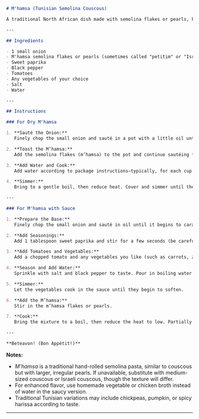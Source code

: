 ```markdown
# M'hamsa (Tunisian Semolina Couscous)

A traditional North African dish made with semolina flakes or pearls, known as m'hamsa. This recipe offers two authentic methods: a dry version and a saucy version. Both are staple comfort foods in Tunisian cuisine.

---

## Ingredients

- 1 small onion
- M'hamsa semolina flakes or pearls (sometimes called "petitim" or "Israeli couscous" but best to use authentic Tunisian m'hamsa if available)
- Sweet paprika
- Black pepper
- Tomatoes
- Any vegetables of your choice
- Salt
- Water

---

## Instructions

### For Dry M'hamsa

1. **Sauté the Onion:**  
   Finely chop the small onion and sauté in a pot with a little oil until translucent.

2. **Toast the M’hamsa:**  
   Add the semolina flakes (m’hamsa) to the pot and continue sautéing for a few more minutes, stirring, until lightly toasted and aromatic.

3. **Add Water and Cook:**  
   Add water according to package instructions—typically, for each cup of m’hamsa, add 1¼ cups of water. Season with salt to taste.

4. **Simmer:**  
   Bring to a gentle boil, then reduce heat. Cover and simmer until the water is absorbed and the m’hamsa is tender.

---

### For M'hamsa with Sauce

1. **Prepare the Base:**  
   Finely chop the small onion and sauté in oil until it begins to caramelize and darken.

2. **Add Seasonings:**  
   Add 1 tablespoon sweet paprika and stir for a few seconds (be careful not to burn the paprika).

3. **Add Tomatoes and Vegetables:**  
   Add a chopped tomato and any vegetables you like (such as carrots, zucchini, potatoes, or bell peppers). Stir to combine.

4. **Season and Add Water:**  
   Sprinkle with salt and black pepper to taste. Pour in boiling water to cover the vegetables.

5. **Simmer:**  
   Let the vegetables cook in the sauce until they begin to soften.

6. **Add the M’hamsa:**  
   Stir in the m’hamsa flakes or pearls.

7. **Cook:**  
   Bring the mixture to a boil, then reduce the heat to low. Partially cover the pot and simmer until the m’hamsa is cooked through and has absorbed the flavors of the sauce (about 10–15 minutes), stirring occasionally.

---

**Beteavon! (Bon Appétit!)**
```
**Notes:**
- *M’hamsa* is a traditional hand-rolled semolina pasta, similar to couscous but with larger, irregular pearls. If unavailable, substitute with medium-sized couscous or Israeli couscous, though the texture will differ.
- For enhanced flavor, use homemade vegetable or chicken broth instead of water in the saucy version.
- Traditional Tunisian variations may include chickpeas, pumpkin, or spicy harissa according to taste.

---